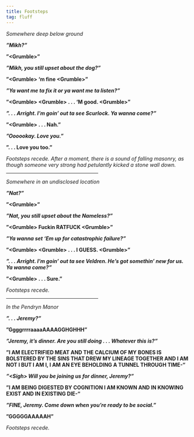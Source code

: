 ```yaml
---
title: Footsteps
tag: fluff
---
```


*Somewhere deep below ground*

***”Mikh?”***

**”&lt;Grumble&gt;”**

***”Mikh, you still upset about the dog?”***

**”&lt;Grumble&gt; ‘m fine &lt;Grumble&gt;”**

***”Ya want me ta fix it or ya want me ta listen?”***

**”&lt;Grumble&gt; &lt;Grumble&gt; . . . ‘M good. &lt;Grumble&gt;”**

***”. . . Arright. I’m goin’ out ta see Scurlock. Ya wanna come?”***

**”&lt;Grumble&gt; . . . Nah.”**

***”Oooookay. Love you.”***

**”. . . Love you too.”**

*Footsteps recede. After a moment, there is a sound of falling masonry, as though someone very strong had petulantly kicked a stone wall down.*

<hr width="50%">

*Somewhere in an undisclosed location*

***”Nat?”***

**”&lt;Grumble&gt;”**

***”Nat, you still upset about the Nameless?”***

**”&lt;Grumble&gt; Fuckin RATFUCK &lt;Grumble&gt;”**

***”Ya wanna set ‘Em up for catastrophic failure?”***

**”&lt;Grumble&gt; &lt;Grumble&gt; . . . I GUESS. &lt;Grumble&gt;”**

***”. . . Arright. I’m goin’ out ta see Veldren. He’s got somethin’ new for us. Ya wanna come?”***

**”&lt;Grumble&gt; . . . Sure.”**

*Footsteps recede.*

<hr width="50%">

*In the Pendryn Manor*

***”. . . Jeremy?”***

**”GgggrrrraaaaAAAAGGHGHHH”**

***”Jeremy, it’s dinner. Are you still doing . . . Whatever this is?”***

**”I AM ELECTRIFIED MEAT AND THE CALCIUM OF MY BONES IS BOLSTERED BY THE SINS THAT DREW MY LINEAGE TOGETHER AND I AM NOT I BUT I AM I, I AM AN EYE BEHOLDING A TUNNEL THROUGH TIME-“**

***”&lt;Sigh&gt; Will you be joining us for dinner, Jeremy?”***

**”I AM BEING DIGESTED BY COGNITION I AM KNOWN AND IN KNOWING EXIST AND IN EXISTING DIE-“**

***”FINE, Jeremy. Come down when you’re ready to be social.”***

**”GGGGGAAAAAH”**

*Footsteps recede.*